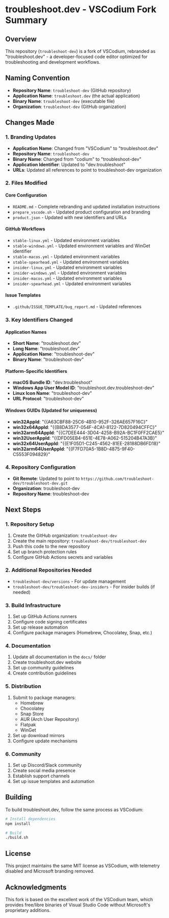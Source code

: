 # troubleshoot.dev - VSCodium Fork Summary

## Overview
This repository (`troubleshoot-dev`) is a fork of VSCodium, rebranded as "troubleshoot.dev" - a developer-focused code editor optimized for troubleshooting and development workflows.

## Naming Convention
- **Repository Name**: `troubleshoot-dev` (GitHub repository)
- **Application Name**: `troubleshoot.dev` (the actual application)
- **Binary Name**: `troubleshoot-dev` (executable file)
- **Organization**: `troubleshoot-dev` (GitHub organization)

## Changes Made

### 1. Branding Updates
- **Application Name**: Changed from "VSCodium" to "troubleshoot.dev"
- **Repository Name**: `troubleshoot-dev`
- **Binary Name**: Changed from "codium" to "troubleshoot-dev"
- **Application Identifier**: Updated to "dev.troubleshoot"
- **URLs**: Updated all references to point to troubleshoot-dev organization

### 2. Files Modified

#### Core Configuration
- `README.md` - Complete rebranding and updated installation instructions
- `prepare_vscode.sh` - Updated product configuration and branding
- `product.json` - Updated with new identifiers and URLs

#### GitHub Workflows
- `stable-linux.yml` - Updated environment variables
- `stable-windows.yml` - Updated environment variables and WinGet identifier
- `stable-macos.yml` - Updated environment variables
- `stable-spearhead.yml` - Updated environment variables
- `insider-linux.yml` - Updated environment variables
- `insider-windows.yml` - Updated environment variables
- `insider-macos.yml` - Updated environment variables
- `insider-spearhead.yml` - Updated environment variables

#### Issue Templates
- `.github/ISSUE_TEMPLATE/bug_report.md` - Updated references

### 3. Key Identifiers Changed

#### Application Names
- **Short Name**: "troubleshoot.dev"
- **Long Name**: "troubleshoot.dev"
- **Application Name**: "troubleshoot-dev"
- **Binary Name**: "troubleshoot-dev"

#### Platform-Specific Identifiers
- **macOS Bundle ID**: "dev.troubleshoot"
- **Windows App User Model ID**: "troubleshoot.dev.troubleshoot-dev"
- **Linux Icon Name**: "troubleshoot-dev"
- **URL Protocol**: "troubleshoot-dev"

#### Windows GUIDs (Updated for uniqueness)
- **win32AppId**: "{{A63CBF88-25C6-4B10-952F-326AE657F16C}"
- **win32x64AppId**: "{{B8DA3577-054F-4CA1-8122-7D820494CFFC}"
- **win32arm64AppId**: "{{C7DEE444-3D04-4258-B92A-BC1F0FF2CAE5}"
- **win32UserAppId**: "{{DFD05EB4-651E-4E78-A062-515204B47A3B}"
- **win32x64UserAppId**: "{{E1F05D1-C245-4562-81EE-28188DB6FD18}"
- **win32arm64UserAppId**: "{{F7FD70A5-1B8D-4875-9F40-C5553F094829}"

### 4. Repository Configuration
- **Git Remote**: Updated to point to `https://github.com/troubleshoot-dev/troubleshoot-dev.git`
- **Organization**: troubleshoot-dev
- **Repository Name**: troubleshoot-dev

## Next Steps

### 1. Repository Setup
1. Create the GitHub organization: `troubleshoot-dev`
2. Create the main repository: `troubleshoot-dev/troubleshoot-dev`
3. Push this code to the new repository
4. Set up branch protection rules
5. Configure GitHub Actions secrets and variables

### 2. Additional Repositories Needed
- `troubleshoot-dev/versions` - For update management
- `troubleshoot-dev/troubleshoot-dev-insiders` - For insider builds (if needed)

### 3. Build Infrastructure
1. Set up GitHub Actions runners
2. Configure code signing certificates
3. Set up release automation
4. Configure package managers (Homebrew, Chocolatey, Snap, etc.)

### 4. Documentation
1. Update all documentation in the `docs/` folder
2. Create troubleshoot.dev website
3. Set up community guidelines
4. Create contribution guidelines

### 5. Distribution
1. Submit to package managers:
   - Homebrew
   - Chocolatey
   - Snap Store
   - AUR (Arch User Repository)
   - Flatpak
   - WinGet
2. Set up download mirrors
3. Configure update mechanisms

### 6. Community
1. Set up Discord/Slack community
2. Create social media presence
3. Establish support channels
4. Set up issue templates and automation

## Building

To build troubleshoot.dev, follow the same process as VSCodium:

```bash
# Install dependencies
npm install

# Build
./build.sh
```

## License

This project maintains the same MIT license as VSCodium, with telemetry disabled and Microsoft branding removed.

## Acknowledgments

This fork is based on the excellent work of the VSCodium team, which provides free/libre binaries of Visual Studio Code without Microsoft's proprietary additions.